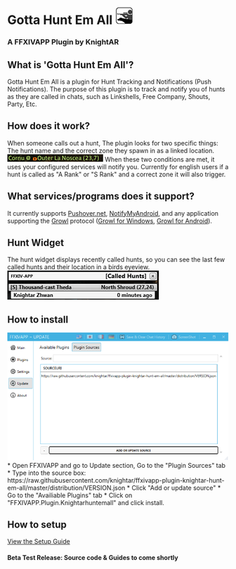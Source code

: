 <h1>Gotta Hunt Em All <img src="https://raw.githubusercontent.com/KnightAR/ffxivapp-plugin-knightar-hunt-em-all/master/distribution/Logo.png"/></h1>
<h3>A FFXIVAPP Plugin by KnightAR</h3>

<h2>What is 'Gotta Hunt Em All'?</h2>
Gotta Hunt Em All is a plugin for Hunt Tracking and Notifications (Push Notifications). The purpose of this plugin is to track and notify you of hunts as they are called in chats, such as Linkshells, Free Company, Shouts, Party, Etc.

<h2>How does it work?</h2>
When someone calls out a hunt, The plugin looks for two specific things: The hunt name and the correct zone they spawn in as a linked location. <img src="https://raw.githubusercontent.com/KnightAR/ffxivapp-plugin-knightar-hunt-em-all/master/images/calledhunt.png"/> When these two conditions are met, it uses your configured services will notify you. Currently for english users if a hunt is called as "A Rank" or "S Rank" and a correct zone it will also trigger.

<h2>What services/programs does it support?</h2>
It currently supports <a href="http://www.pushover.net">Pushover.net</a>, <a href="http://www.notifymyandroid.com">NotifyMyAndroid</a>, and any application supporting the <a href="http://www.growl.info">Growl</a> protocol (<a href="http://www.growlforwindows.com/gfw/">Growl for Windows</a>, <a href="https://play.google.com/store/apps/details?id=com.growlforandroid.client&hl=en">Growl for Android</a>).

<h2>Hunt Widget</h2>
The hunt widget displays recently called hunts, so you can see the last few called hunts and their location in a birds eyeview.

<img src="https://raw.githubusercontent.com/KnightAR/ffxivapp-plugin-knightar-hunt-em-all/master/images/thehuntwidget.png"/>

<h2>How to install</h2>
<img src="https://raw.githubusercontent.com/KnightAR/ffxivapp-plugin-knightar-hunt-em-all/master/images/updatesouces.png" />
* Open FFXIVAPP and go to Update section, Go to the "Plugin Sources" tab
* Type into the source box: https://raw.githubusercontent.com/knightar/ffxivapp-plugin-knightar-hunt-em-all/master/distribution/VERSION.json
* Click "Add or update source"
* Go to the "Availiable Plugins" tab
* Click on "FFXIVAPP.Plugin.Knightarhuntemall" and click install.

<h2>How to setup</h2>
<a href="guide.md">View the Setup Guide</a>

<h4>Beta Test Release: Source code & Guides to come shortly</h4>